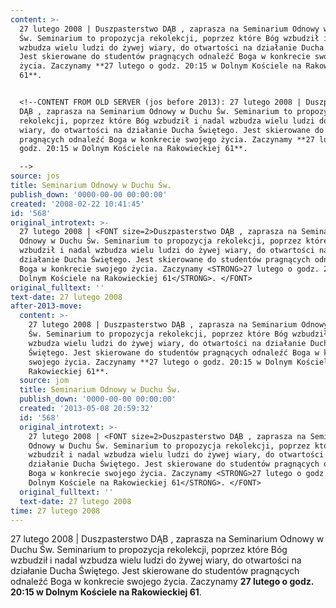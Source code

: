 ```yaml
---
content: >-
  27 lutego 2008 | Duszpasterstwo DĄB , zaprasza na Seminarium Odnowy w Duchu
  Św. Seminarium to propozycja rekolekcji, poprzez które Bóg wzbudził i nadal
  wzbudza wielu ludzi do żywej wiary, do otwartości na działanie Ducha Świętego.
  Jest skierowane do studentów pragnących odnaleźć Boga w konkrecie swojego
  życia. Zaczynamy **27 lutego o godz. 20:15 w Dolnym Kościele na Rakowieckiej
  61**. 


  <!--CONTENT FROM OLD SERVER (jos before 2013): 27 lutego 2008 | Duszpasterstwo
  DĄB , zaprasza na Seminarium Odnowy w Duchu Św. Seminarium to propozycja
  rekolekcji, poprzez które Bóg wzbudził i nadal wzbudza wielu ludzi do żywej
  wiary, do otwartości na działanie Ducha Świętego. Jest skierowane do studentów
  pragnących odnaleźć Boga w konkrecie swojego życia. Zaczynamy **27 lutego o
  godz. 20:15 w Dolnym Kościele na Rakowieckiej 61**. 

  -->
source: jos
title: Seminarium Odnowy w Duchu Św.
publish_down: '0000-00-00 00:00:00'
created: '2008-02-22 10:41:45'
id: '568'
original_introtext: >-
  27 lutego 2008 | <FONT size=2>Duszpasterstwo DĄB , zaprasza na Seminarium
  Odnowy w Duchu Św. Seminarium to propozycja rekolekcji, poprzez które Bóg
  wzbudził i nadal wzbudza wielu ludzi do żywej wiary, do otwartości na
  działanie Ducha Świętego. Jest skierowane do studentów pragnących odnaleźć
  Boga w konkrecie swojego życia. Zaczynamy <STRONG>27 lutego o godz. 20:15 w
  Dolnym Kościele na Rakowieckiej 61</STRONG>. </FONT>
original_fulltext: ''
text-date: 27 lutego 2008
after-2013-move:
  content: >-
    27 lutego 2008 | Duszpasterstwo DĄB , zaprasza na Seminarium Odnowy w Duchu
    Św. Seminarium to propozycja rekolekcji, poprzez które Bóg wzbudził i nadal
    wzbudza wielu ludzi do żywej wiary, do otwartości na działanie Ducha
    Świętego. Jest skierowane do studentów pragnących odnaleźć Boga w konkrecie
    swojego życia. Zaczynamy **27 lutego o godz. 20:15 w Dolnym Kościele na
    Rakowieckiej 61**. 
  source: jom
  title: Seminarium Odnowy w Duchu Św.
  publish_down: '0000-00-00 00:00:00'
  created: '2013-05-08 20:59:32'
  id: '568'
  original_introtext: >-
    27 lutego 2008 | <FONT size=2>Duszpasterstwo DĄB , zaprasza na Seminarium
    Odnowy w Duchu Św. Seminarium to propozycja rekolekcji, poprzez które Bóg
    wzbudził i nadal wzbudza wielu ludzi do żywej wiary, do otwartości na
    działanie Ducha Świętego. Jest skierowane do studentów pragnących odnaleźć
    Boga w konkrecie swojego życia. Zaczynamy <STRONG>27 lutego o godz. 20:15 w
    Dolnym Kościele na Rakowieckiej 61</STRONG>. </FONT>
  original_fulltext: ''
  text-date: 27 lutego 2008
time: 27 lutego 2008
---
```

27 lutego 2008 | Duszpasterstwo DĄB , zaprasza na Seminarium Odnowy w Duchu Św. Seminarium to propozycja rekolekcji, poprzez które Bóg wzbudził i nadal wzbudza wielu ludzi do żywej wiary, do otwartości na działanie Ducha Świętego. Jest skierowane do studentów pragnących odnaleźć Boga w konkrecie swojego życia. Zaczynamy **27 lutego o godz. 20:15 w Dolnym Kościele na Rakowieckiej 61**. 

<!--CONTENT FROM OLD SERVER (jos before 2013): 27 lutego 2008 | Duszpasterstwo DĄB , zaprasza na Seminarium Odnowy w Duchu Św. Seminarium to propozycja rekolekcji, poprzez które Bóg wzbudził i nadal wzbudza wielu ludzi do żywej wiary, do otwartości na działanie Ducha Świętego. Jest skierowane do studentów pragnących odnaleźć Boga w konkrecie swojego życia. Zaczynamy **27 lutego o godz. 20:15 w Dolnym Kościele na Rakowieckiej 61**. 
-->

<!--{{json:{"created_date":"2008-02-22 10:41:45","publish_down":"0000-00-00 00:00:00","id":"568"}}}-->